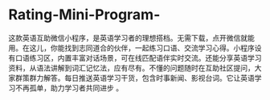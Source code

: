 # Rating-Mini-Program-
这款英语互助微信小程序，是英语学习者的理想搭档。无需下载，点开微信就能用。在这儿，你能找到志同道合的伙伴，一起练习口语、交流学习心得。小程序设有口语练习区，内置丰富对话场景，可在线匹配语伴实时交流。还能分享英语学习资料，从语法讲解到词汇记忆法，应有尽有。不懂的问题随时在互助社区提问，大家群策群力解答。每日推送英语学习干货，包含时事新闻、影视台词。它让英语学习不再孤单，助力学习者共同进步 。 
